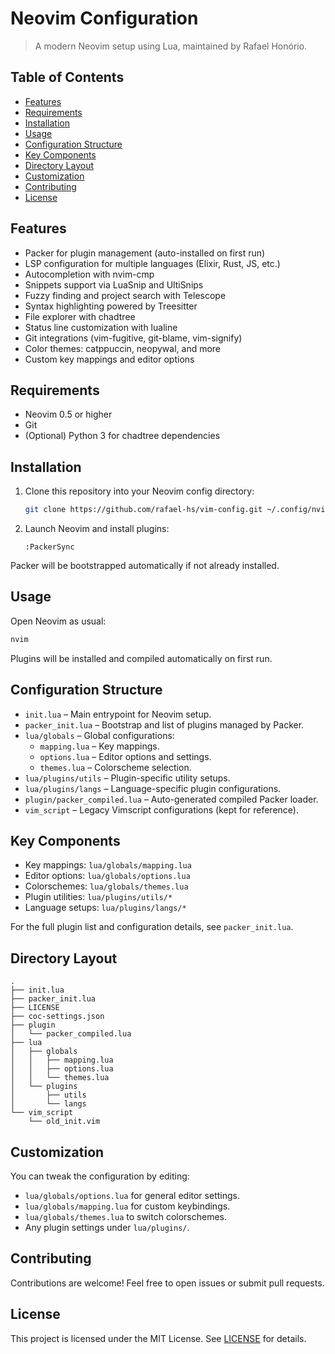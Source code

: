 # Neovim Configuration

> A modern Neovim setup using Lua, maintained by Rafael Honório.

## Table of Contents
- [Features](#features)
- [Requirements](#requirements)
- [Installation](#installation)
- [Usage](#usage)
- [Configuration Structure](#configuration-structure)
- [Key Components](#key-components)
- [Directory Layout](#directory-layout)
- [Customization](#customization)
- [Contributing](#contributing)
- [License](#license)

## Features
- Packer for plugin management (auto-installed on first run)
- LSP configuration for multiple languages (Elixir, Rust, JS, etc.)
- Autocompletion with nvim-cmp
- Snippets support via LuaSnip and UltiSnips
- Fuzzy finding and project search with Telescope
- Syntax highlighting powered by Treesitter
- File explorer with chadtree
- Status line customization with lualine
- Git integrations (vim-fugitive, git-blame, vim-signify)
- Color themes: catppuccin, neopywal, and more
- Custom key mappings and editor options

## Requirements
- Neovim 0.5 or higher
- Git
- (Optional) Python 3 for chadtree dependencies

## Installation
1. Clone this repository into your Neovim config directory:

   ```bash
   git clone https://github.com/rafael-hs/vim-config.git ~/.config/nvim
   ```

2. Launch Neovim and install plugins:

   ```vim
   :PackerSync
   ```

Packer will be bootstrapped automatically if not already installed.

## Usage
Open Neovim as usual:

```bash
nvim
```

Plugins will be installed and compiled automatically on first run.

## Configuration Structure
- `init.lua` – Main entrypoint for Neovim setup.
- `packer_init.lua` – Bootstrap and list of plugins managed by Packer.
- `lua/globals` – Global configurations:
  - `mapping.lua` – Key mappings.
  - `options.lua` – Editor options and settings.
  - `themes.lua` – Colorscheme selection.
- `lua/plugins/utils` – Plugin-specific utility setups.
- `lua/plugins/langs` – Language-specific plugin configurations.
- `plugin/packer_compiled.lua` – Auto-generated compiled Packer loader.
- `vim_script` – Legacy Vimscript configurations (kept for reference).

## Key Components
- Key mappings: `lua/globals/mapping.lua`
- Editor options: `lua/globals/options.lua`
- Colorschemes: `lua/globals/themes.lua`
- Plugin utilities: `lua/plugins/utils/*`
- Language setups: `lua/plugins/langs/*`

For the full plugin list and configuration details, see `packer_init.lua`.

## Directory Layout
```
.
├── init.lua
├── packer_init.lua
├── LICENSE
├── coc-settings.json
├── plugin
│   └── packer_compiled.lua
├── lua
│   ├── globals
│   │   ├── mapping.lua
│   │   ├── options.lua
│   │   └── themes.lua
│   └── plugins
│       ├── utils
│       └── langs
└── vim_script
    └── old_init.vim
```

## Customization
You can tweak the configuration by editing:
- `lua/globals/options.lua` for general editor settings.
- `lua/globals/mapping.lua` for custom keybindings.
- `lua/globals/themes.lua` to switch colorschemes.
- Any plugin settings under `lua/plugins/`.

## Contributing
Contributions are welcome! Feel free to open issues or submit pull requests.

## License
This project is licensed under the MIT License. See [LICENSE](LICENSE) for details.
